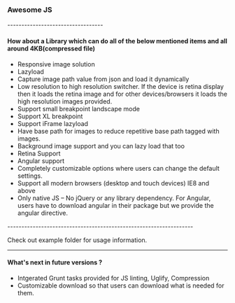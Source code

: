 <h3>Awesome JS</h3>
----------------------------------
<h4>How about a Library which can do all of the below mentioned items and all around 4KB(compressed file) </h4>
<ul>
<li>Responsive image solution</li>
<li>Lazyload</li>
<li>Capture image path value from json and load it dynamically</li>
<li>Low resolution to high resolution switcher. If the device is retina display then it loads the retina image and for other devices/browsers it loads the high resolution images provided.</li>
<li>Support small breakpoint landscape mode </li>
<li>Support XL breakpoint </li>
<li>Support iFrame lazyload</li>
<li>Have base path for images to reduce repetitive base path tagged with images.</li>
<li>Background image support and you can lazy load that too</li>
<li>Retina Support</li>
<li>Angular support</li>
<li>Completely customizable options where users can change the default settings.</li>
<li>Support all modern browsers (desktop and touch devices) IE8 and above </li>
<li>Only native JS – No jQuery  or any library dependency. For Angular, users have to download angular in their package but we provide the angular directive.</li>
</ul>
------------------------------------------------------------------
<p>Check out example folder for usage information.</p>

-------------------------------------------------------------------
<h4>What's next in future versions ? </h4>
<ul>
<li>Intgerated Grunt tasks provided for JS linting, Uglify, Compression</li>
<li>Customizable download so that users can download what is needed for them.</li>
</ul>